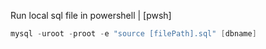 Run local sql file in powershell | [pwsh]

```powershell
mysql -uroot -proot -e "source [filePath].sql" [dbname]
```